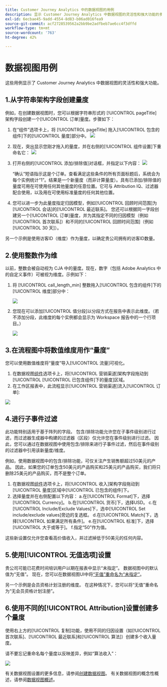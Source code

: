 ```yaml
---
title: Customer Journey Analytics 中的数据视图的用例
description: 显示 Customer Journey Analytics 中数据视图的灵活性和强大功能的多个用例
exl-id: 6ecbae45-9add-4554-8d83-b06ad016fea9
source-git-commit: acf2728539562a2bb9be2adfbeb7ae6cc4f3dffd
workflow-type: tm+mt
source-wordcount: '763'
ht-degree: 42%

---
```


# 数据视图用例

这些用例显示了 Customer Journey Analytics 中数据视图的灵活性和强大功能。

## 1.从字符串架构字段创建量度

例如，在创建数据视图时，您可以根据字符串形式的 [!UICONTROL pageTitle] 架构字段创建一个[!UICONTROL 订单]量度。步骤如下：

1. 在“组件”选项卡上，将 [!UICONTROL pageTitle] 拖入[!UICONTROL 包含的组件]下的[!UICONTROL 量度]部分中。
   ![](assets/use-case1a.png)
1. 现在，突出显示您刚才拖入的量度，并在右侧的[!UICONTROL 组件设置]下重命名它：
   ![](assets/orders.png)
1. 打开右侧的[!UICONTROL 添加/排除值]对话框，并指定以下内容：
   ![](assets/orders2.png)

   “确认”短语指示这是个订单。查看满足这些条件的所有页面标题后，系统会为每个实例统计“1”。结果是一个新量度（而非计算量度）。具有已添加/排除值的量度可用在可使用任何其他量度的任意位置。它可与 Attribution IQ、过滤器配合使用，以及用在可使用标准量度的任何其他位置。
1. 您可以进一步为此量度指定归因模型，例如[!UICONTROL 回顾时间范围]为[!UICONTROL 会话]的[!UICONTROL 最近联系]。
您还可以根据同一字段创建另一个[!UICONTROL 订单]量度，并为其指定不同的归因模型（例如[!UICONTROL 首次联系]）和不同的[!UICONTROL 回顾时间范围]（例如 [!UICONTROL 30 天]）。

另一个示例是使用访客ID（维度）作为量度，以确定贵公司拥有的访客ID数量。

## 2.使用整数作为维

以前，整数会被自动视为 CJA 中的量度。现在，数字（包括 Adobe Analytics 中的自定义事件）可被视为维度。示例如下：

1. 将 [!UICONTROL call_length_min] 整数拖入[!UICONTROL 包含的组件]下的[!UICONTROL 维度]部分中：

   ![](assets/integers.png)

1. 您现在可以添加[!UICONTROL 值分段]以分段方式在报告中表示此维度。（若不添加分段，此维度的每个实例都会显示为 Workspace 报告中的一个行项目。）

   ![](assets/bucketing.png)

## 3.在流程图中将数值维度用作“量度”

您可以使用数值维度将“量度”导入[!UICONTROL 流量]可视化。

1. 在数据视图[组件](https://experienceleague.adobe.com/docs/analytics-platform/using/cja-dataviews/create-dataview.html?lang=en#configure-component-settings)选项卡上，将[!UICONTROL 营销渠道]架构字段拖动到[!UICONTROL [!UICONTROL 已包含组件]下的量度]区域。
2. 在工作区报表中，此流程显示[!UICONTROL 营销渠道]流入[!UICONTROL 订单]:

![](assets/flow.png)

## 4.进行子事件过滤

此功能特别适用于基于阵列的字段。 包含/排除功能允许您在子事件级别进行过滤，而过滤器生成器中构建的过滤器（区段）仅允许您在事件级别进行过滤。 因此，您可以通过在数据视图中使用包含/排除来进行子事件过滤，然后在事件级别的过滤器中引用该新量度/维度。

例如，使用数据视图中的包含/排除功能，可仅关注产生销售额超过50美元的产品。 因此，如果您的订单包含50美元的产品购买和25美元的产品购买，我们将只删除25美元的产品购买，而不是整个订单。

1. 在数据视图[组件](https://experienceleague.adobe.com/docs/analytics-platform/using/cja-dataviews/create-dataview.html?lang=en#configure-component-settings)选项卡上，将[!UICONTROL 收入]架构字段拖动到[!UICONTROL 量度]区域中[!UICONTROL 已包含的组件]下。
1. 选择量度并在右侧配置以下内容：
a.在[!UICONTROL Format]下，选择[!UICONTROL Currency]。
b.在[!UICONTROL 货币]下，选择USD。
c.在[!UICONTROL Include/Exclude Values]下，选中[!UICONTROL Set include/exclude values]旁边的复选框。
d.在[!UICONTROL Match]下，选择[!UICONTROL 如果满足所有条件]。
e.在[!UICONTROL 标准]下，选择[!UICONTROL 大于或等于]。
f.指定“50”作为值。

这些新设置仅允许您查看高价值收入，并过滤掉低于50美元的任何内容。

## 5.使用[!UICONTROL 无值选项]设置

贵公司可能已花费时间培训用户以期在报表中显示“未指定”。 数据视图中的默认值为“无值”。 现在，您可以在数据视图UI中将[“无值”重命名为“未指定”](https://experienceleague.adobe.com/docs/analytics-platform/using/cja-dataviews/create-dataview.html?lang=en#configure-no-value-options-settings)。

另一个示例是会员资格计划注册的维度。 在这种情况下，您可以将“无值”重命名为“无会员资格计划注册”。

## 6.使用不同的[!UICONTROL Attribution]设置创建多个量度

使用右上方的[!UICONTROL 复制]功能，使用不同的归因设置（如[!UICONTROL 首次联系]、[!UICONTROL 最近联系]和[!UICONTROL 算法]）创建多个收入量度。

请不要忘记重命名每个量度以反映差异，例如“算法收入”：

![](assets/algo-revenue.png)

有关数据视图设置的更多信息，请参阅[创建数据视图](/help/data-views/create-dataview.md)。
有关数据视图的概念性概述，请参阅[数据视图概述](/help/data-views/data-views.md)。
